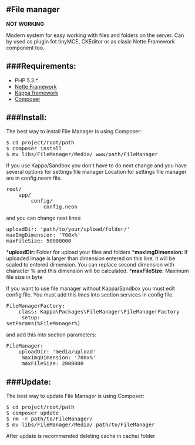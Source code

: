 #File manager
-
**NOT WORKING**

Modern system for easy working with files and folders on the server. Can by used as plugin fot tinyMCE, CKEditor or as clasic Nette Framework component too.

###Requirements:
-
* PHP 5.3.*
* [Nette Framework](http://nette.org)
* [Kappa framework](https://github.com/Budry/Kappa)
* [Composer](http://getcomposer.org/)

###Install:
-
The best way to install File Manager is using Composer:
<pre>
$ cd project/root/path
$ composer install
$ mv libs/FileManager/Media/ www/path/FileManager
</pre>
If you use Kappa/Sandbox you don't have to do next change and you have several options for settings file manager
Location for settings file manager are in config.neom file.
<pre>
root/
	app/
		config/
			config.neon
</pre>

and you can change next lines:

<pre>
uploadDir: 'path/to/your/upload/folder/'
maxImgDimension: '700x%'
maxFileSize: 50000000
</pre>

***uploadDir:** Folder for upload your files and folders
***maxImgDimension:** If uploaded image is larger than dimension entered on this line, it will be  scaled to entered dimension. You can replace second dimension with character % and this dimension will be calculated.
***maxFileSize:** Maximum file size in byte


If you want to use file manager without Kappa/Sandbox you must edit config file.
You must add this lines into section services in config file.

<pre>
FileManagerFactory:
	class: Kappa\Packages\FileManager\FileManagerFactory
     setup:
setParams(%FileManager%)
</pre>

and add this into section parameters:

<pre>
FileManager:
	uploadDir: 'media/upload'
     maxImgDimension: '700x%'
     maxFileSize: 2000000
</pre>

###Update:
-
The best way to update File Manager is using Composer:

<pre>
$ cd project/root/path
$ composer update
$ rm -r path/to/FileManager/
$ mv libs/FileManager/Media/ path/to/FileManager
</pre>

After update is recommended deleting cache in cache/ folder